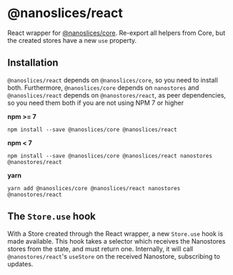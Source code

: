 # @nanoslices/react

React wrapper for [@nanoslices/core](https://npmjs.com/@nanoslices/core).
Re-export all helpers from Core, but the created stores have a new `use` property.

## Installation

`@nanoslices/react` depends on `@nanoslices/core`, so you need to install both. Furthermore, `@nanoslices/core` depends on
`nanostores` and `@nanoslices/react` depends on `@nanostores/react`, as peer dependencies, so you need them both if you
are not using NPM 7 or higher

**npm >= 7**

```
npm install --save @nanoslices/core @nanoslices/react
```

**npm < 7**

```
npm install --save @nanoslices/core @nanoslices/react nanostores @nanostores/react
```

**yarn**

```
yarn add @nanoslices/core @nanoslices/react nanostores @nanostores/react
```

## The `Store.use` hook

With a Store created through the React wrapper, a new `Store.use` hook is made available.
This hook takes a selector which receives the Nanostores stores from the state, and must return one. Internally, it
will call `@nanostores/react`'s `useStore` on the received Nanostore, subscribing to updates.
